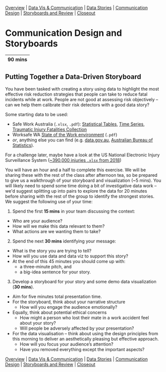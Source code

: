 [Overview](./00_overview.md) |
[Data Vis & Communication](./01_dataviscomms.md) |
[Data Stories](./02_datastories.md) |
[Communication Design](./03_commuicationDesign.md) |
[Storyboards and Review](./04_review.md)  |
[Closeout](./05_closeout.md)

# Communication Design and Storyboards

| 90 mins |
| ------- |

## Putting Together a Data-Driven Storyboard

You have been tasked with creating a story using data to highlight the most
effective risk reduction strategies that people can take to reduce fatal
incidents while at work. People are not good at assessing risk objectively –
can we help them calibrate their risk detectors with a good data story?

Some starting data to be used:
* Safe Work Australia (`.xlsx`, `.pdf`):
  [Statistical Tables](https://www.safeworkaustralia.gov.au/resources_publications/statistical-tables),
  [Time Series](https://www.safeworkaustralia.gov.au/doc/work-related-traumatic-injury-fatality-time-series),
  [Traumatic Injury Fatalities Collection](https://www.safeworkaustralia.gov.au/collection/work-related-traumatic-injury-fatalities)
* Worksafe WA [State of the Work environment](https://www.commerce.wa.gov.au/worksafe/work-related-fatalities) (`.pdf`)
* *or*, anything else you can find (e.g. [data.gov.au](data.gov.au),
  [Australian Bureau of Statistics](https://www.abs.gov.au/)).

For a challenge later, maybe have a look at the US National Electronic Injury Surveillance System ([~390,000 injuries `.xlsx` from 2018](https://cpsc.gov/cgibin/NEISSQuery/Data/Archived%20Data/2018/neiss2018.xlsx))

You will have an hour and a half to complete this exercise.
We will be sharing these with the rest of the class after afternoon tea,
so be prepared to give us a walkthrough of your storyboard and visualization (~5 mins).
You will likely need to spend some time doing a bit of investigative data work – we'd
suggest splitting up into pairs to explore the data for 20 minutes before
sharing with the rest of the group to identify the strongest stories.
We suggest the following use of your time:

1. Spend the first **15 mins** in your team discussing the context:
  * Who are your audience?
  * How will we make this data relevant to them?
  * What actions are we wanting them to take?

2. Spend the next **30 mins** identifying your message:
  * What is the story you are trying to tell?
  * How will you use data and data viz to support this story?
  * At the end of this 45 minutes you should come up with:
    *	a three-minute pitch, and
    * a big-idea sentence for your story.

3. Develop a storyboard for your story and some demo data visualization (**30 mins**).
  * Aim for five minutes total presentation time.
  * For the storyboard, think about your narrative structure
    * How will you engage the audience emotionally?
  * Equally, think about potential ethical concerns
    * How might a person who lost their mate in a work accident feel about your story?
    * Will people be adversely affected by your presentation?
  * For the data visualisation – think about using the design principles from this
    morning to deliver an aesthetically pleasing but effective approach.
    * How will you focus your audience’s attention?
    * Have you removed everything except the important aspects?


[Overview](./00_overview.md) |
[Data Vis & Communication](./01_dataviscomms.md) |
[Data Stories](./02_datastories.md) |
[Communication Design](./03_commuicationDesign.md) |
[Storyboards and Review](./04_review.md)  |
[Closeout](./05_closeout.md)
